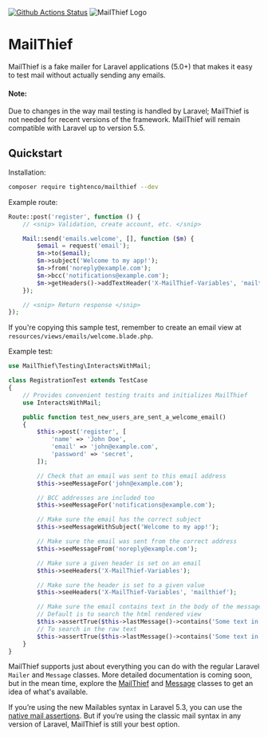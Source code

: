 [![Github Actions Status](https://github.com/tighten/mailthief/workflows/tests/badge.svg)](https://github.com/tighten/mailthief/actions)
![MailThief Logo](https://raw.githubusercontent.com/tightenco/mailthief/main/mailthief-banner.png)

# MailThief

MailThief is a fake mailer for Laravel applications (5.0+) that makes it easy to test mail without actually sending any emails.

#### Note: 
Due to changes in the way mail testing is handled by Laravel; MailThief is not needed for recent versions of the framework. MailThief will remain compatible with Laravel up to version 5.5.

## Quickstart

Installation:

```bash
composer require tightenco/mailthief --dev
```

Example route:

```php
Route::post('register', function () {
    // <snip> Validation, create account, etc. </snip>

    Mail::send('emails.welcome', [], function ($m) {
        $email = request('email');
        $m->to($email);
        $m->subject('Welcome to my app!');
        $m->from('noreply@example.com');
        $m->bcc('notifications@example.com');
        $m->getHeaders()->addTextHeader('X-MailThief-Variables', 'mailthief');
    });

    // <snip> Return response </snip>
});
```

If you're copying this sample test, remember to create an email view at `resources/views/emails/welcome.blade.php`.

Example test:

```php
use MailThief\Testing\InteractsWithMail;

class RegistrationTest extends TestCase
{
    // Provides convenient testing traits and initializes MailThief
    use InteractsWithMail;

    public function test_new_users_are_sent_a_welcome_email()
    {
        $this->post('register', [
            'name' => 'John Doe',
            'email' => 'john@example.com',
            'password' => 'secret',
        ]);

        // Check that an email was sent to this email address
        $this->seeMessageFor('john@example.com');

        // BCC addresses are included too
        $this->seeMessageFor('notifications@example.com');

        // Make sure the email has the correct subject
        $this->seeMessageWithSubject('Welcome to my app!');

        // Make sure the email was sent from the correct address
        $this->seeMessageFrom('noreply@example.com');

        // Make sure a given header is set on an email
        $this->seeHeaders('X-MailThief-Variables');

        // Make sure the header is set to a given value
        $this->seeHeaders('X-MailThief-Variables', 'mailthief');

        // Make sure the email contains text in the body of the message
        // Default is to search the html rendered view
        $this->assertTrue($this->lastMessage()->contains('Some text in the message'));
        // To search in the raw text
        $this->assertTrue($this->lastMessage()->contains('Some text in the message', 'raw'));
    }
}
```

MailThief supports just about everything you can do with the regular Laravel `Mailer` and `Message` classes. More detailed documentation is coming soon, but in the mean time, explore the [MailThief](https://github.com/tightenco/mailthief/blob/master/src/MailThief.php) and [Message](https://github.com/tightenco/mailthief/blob/master/src/Message.php) classes to get an idea of what's available.

If you’re using the new Mailables syntax in Laravel 5.3, you can use the [native mail assertions](https://laravel.com/docs/master/mocking#mail-fake). But if you’re using the classic mail syntax in any version of Laravel, MailThief is still your best option.


